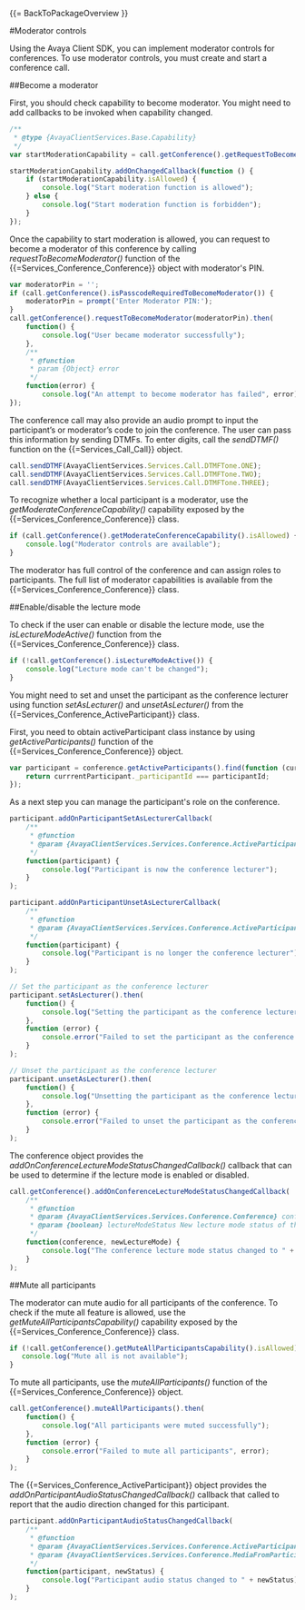 {{= BackToPackageOverview }}

#Moderator controls

Using the Avaya Client SDK, you can implement moderator controls for conferences.
To use moderator controls, you must create and start a conference call.

##Become a moderator

First, you should check capability to become moderator. You might need to add callbacks to be invoked when capability changed.

```javascript
/**
 * @type {AvayaClientServices.Base.Capability}
 */
var startModerationCapability = call.getConference().getRequestToBecomeModeratorCapability();

startModerationCapability.addOnChangedCallback(function () {
	if (startModerationCapability.isAllowed) {
		console.log("Start moderation function is allowed");
	} else {
		console.log("Start moderation function is forbidden");
	}
});
```

Once the capability to start moderation is allowed, you can request to become a moderator of this conference by calling *requestToBecomeModerator()* function of the {{=Services_Conference_Conference}} object with moderator's PIN. 

```javascript
var moderatorPin = '';
if (call.getConference().isPasscodeRequiredToBecomeModerator()) {
	moderatorPin = prompt('Enter Moderator PIN:');
}
call.getConference().requestToBecomeModerator(moderatorPin).then(
	function() {
		console.log("User became moderator successfully");
	},
	/**
     * @function
     * param {Object} error
     */
	function(error) {
		console.log("An attempt to become moderator has failed", error);
});
```

The conference call may also provide an audio prompt to input the participant’s or moderator’s code to join the conference. The user can pass this information by sending DTMFs. To enter digits, call the *sendDTMF()* function on the {{=Services_Call_Call}} object.

```javascript
call.sendDTMF(AvayaClientServices.Services.Call.DTMFTone.ONE);
call.sendDTMF(AvayaClientServices.Services.Call.DTMFTone.TWO);
call.sendDTMF(AvayaClientServices.Services.Call.DTMFTone.THREE);
```

To recognize whether a local participant is a moderator, use the *getModerateConferenceCapability()* capability exposed by the {{=Services_Conference_Conference}} class.

```javascript
if (call.getConference().getModerateConferenceCapability().isAllowed) {
    console.log("Moderator controls are available");
}
```

The moderator has full control of the conference and can assign roles to participants. The full list of moderator capabilities is available from the {{=Services_Conference_Conference}} class.

##Enable/disable the lecture mode

To check if the user can enable or disable the lecture mode, use the *isLectureModeActive()* function from the {{=Services_Conference_Conference}} class.

```javascript
if (!call.getConference().isLectureModeActive()) {
    console.log("Lecture mode can't be changed");
}
```

You might need to set and unset the participant as the conference lecturer using function *setAsLecturer()* and *unsetAsLecturer()* from the {{=Services_Conference_ActiveParticipant}} class.

First, you need to obtain activeParticipant class instance by using *getActiveParticipants()* function of the {{=Services_Conference_Conference}} object.

```javascript
var participant = conference.getActiveParticipants().find(function (currrentParticipant) {
    return currrentParticipant._participantId === participantId;
});
```

As a next step you can manage the participant's role on the conference.

```javascript
participant.addOnParticipantSetAsLecturerCallback(
	/**
	 * @function
	 * @param {AvayaClientServices.Services.Conference.ActiveParticipant} participant
	 */
	function(participant) {
		console.log("Participant is now the conference lecturer");
	}
);

participant.addOnParticipantUnsetAsLecturerCallback(
	/**
	 * @function
	 * @param {AvayaClientServices.Services.Conference.ActiveParticipant} participant
	 */
	function(participant) {
		console.log("Participant is no longer the conference lecturer");
	}
);

// Set the participant as the conference lecturer
participant.setAsLecturer().then(
    function() {
        console.log("Setting the participant as the conference lecturer has been successfully");
    },
    function (error) {
        console.error("Failed to set the participant as the conference lecturer", error);
    }
);

// Unset the participant as the conference lecturer
participant.unsetAsLecturer().then(
    function() {
        console.log("Unsetting the participant as the conference lecturer has been successfully");
    },
    function (error) {
        console.error("Failed to unset the participant as the conference lecturer", error);
    }
);
```

The conference object provides the *addOnConferenceLectureModeStatusChangedCallback()* callback that can be used to determine if the lecture mode is enabled or disabled.

```javascript
call.getConference().addOnConferenceLectureModeStatusChangedCallback(
	/**
	 * @function
	 * @param {AvayaClientServices.Services.Conference.Conference} conference
	 * @param {boolean} lectureModeStatus New lecture mode status of the conference
	 */ 
	function(conference, newLectureMode) {
		console.log("The conference lecture mode status changed to " + newLectureMode);
	}
);
```

##Mute all participants

The moderator can mute audio for all participants of the conference. To check if the mute all feature is allowed, use the *getMuteAllParticipantsCapability()* capability exposed by the {{=Services_Conference_Conference}} class.

```javascript
if (!call.getConference().getMuteAllParticipantsCapability().isAllowed) {
   console.log("Mute all is not available");
}
```

To mute all participants, use the *muteAllParticipants()* function of the {{=Services_Conference_Conference}} object.

```javascript
call.getConference().muteAllParticipants().then(
    function() {
        console.log("All participants were muted successfully");
    },
    function (error) {
        console.error("Failed to mute all participants", error);
    }
);
```

The {{=Services_Conference_ActiveParticipant}} object provides the *addOnParticipantAudioStatusChangedCallback()* callback that called to report that the audio direction changed for this participant.

```javascript
participant.addOnParticipantAudioStatusChangedCallback(
	/**
	 * @function
	 * @param {AvayaClientServices.Services.Conference.ActiveParticipant} participant
	 * @param {AvayaClientServices.Services.Conference.MediaFromParticipantStatus} newStatus New audio status for this participant
	 */ 
	function(participant, newStatus) {
		console.log("Participant audio status changed to " + newStatus);
	}
);
```
